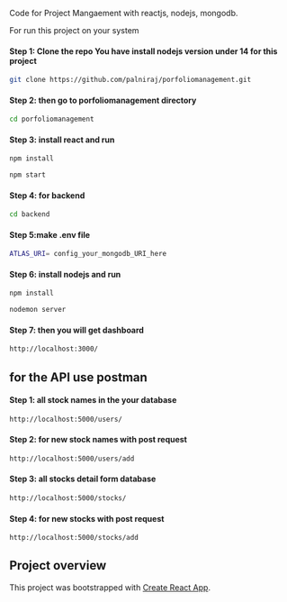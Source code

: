 Code for Project Mangaement with reactjs, nodejs, mongodb.

For run this project on your system 
#### Step 1: Clone the repo You have install nodejs version under 14 for this project
```sh
git clone https://github.com/palniraj/porfoliomanagement.git
```
#### Step 2: then go to porfoliomanagement directory
```sh
cd porfoliomanagement
```
#### Step 3: install react and run
```sh
npm install
```
```sh
npm start
```
#### Step 4: for backend
```sh
cd backend
```
#### Step 5:make .env file 
```sh
ATLAS_URI= config_your_mongodb_URI_here
```
#### Step 6: install nodejs and run 
```sh
npm install
```
```sh
nodemon server
```
#### Step 7: then you will get dashboard 
```sh
http://localhost:3000/ 
```

## for the API use postman 
#### Step 1: all stock names in the your database
```sh
http://localhost:5000/users/ 
```
#### Step 2: for new stock names with post request
```sh
http://localhost:5000/users/add 
```
#### Step 3: all stocks detail form database
```sh
http://localhost:5000/stocks/ 
```
#### Step 4: for new stocks with post request
```sh
http://localhost:5000/stocks/add 
```

## Project overview

This project was bootstrapped with [Create React App](https://github.com/facebook/create-react-app).
